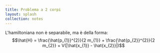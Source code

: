 ```yaml
---
title: Problema a 2 corpi
layout: splash
collection: notes
---
```

L'hamiltoniana non è separabile, ma è della forma:
$$\hat{H} = \frac{\hat{p_{1}}^{2}}{2 m_{1}} + \frac{\hat{p_{2}}^{2}}{2 m_{2}} + V(|\hat{x_{1}} - \hat{x_{2}}|)$$
